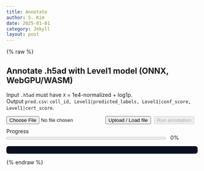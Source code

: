 ```yaml
---
title: Annotate
author: S. Kim
date: 2025-01-01
category: Jekyll
layout: post
---
```


{% raw %}

<!-- Scope this page so we can hide the copy button just here -->
<div id="annotate-app">

<h2>Annotate .h5ad with Level1 model (ONNX, WebGPU/WASM)</h2>
<p>
  Input <code>.h5ad</code> must have <code>X</code> = 1e4-normalized + log1p.<br>
  Output <code>pred.csv</code>: <code>cell_id, Level1|predicted_labels, Level1|conf_score, Level1|cert_score</code>.
</p>

<div style="display:flex;gap:8px;align-items:center;flex-wrap:wrap;">
  <input type="file" id="h5ad" accept=".h5ad">
  <button id="load">Upload / Load file</button>
  <button id="run" disabled>Run annotation</button>
</div>

<div id="fileinfo" style="margin:6px 0; font-size:0.95em; opacity:0.9;"></div>

<div style="margin:10px 0;">
  <label style="display:inline-block;min-width:90px;">Progress</label>
  <progress id="prog" value="0" max="100" style="width: 420px; height: 14px;"></progress>
  <span id="pct" style="margin-left:8px; font-variant-numeric: tabular-nums;">0%</span>
</div>

<pre id="log" style="background:#0b1020;color:#e8eaf6;padding:10px;border-radius:6px;max-height:320px;overflow:auto;"></pre>
<div id="download"></div>

<!-- Hide the GitBook/Jekyll "copy" button inside this page only -->
<style>
  #annotate-app .clipboard { display: none !important; }
</style>

<!-- onnxruntime-web -->
<script src="https://cdn.jsdelivr.net/npm/onnxruntime-web/dist/ort.min.js"></script>

<script type="module">
  // h5wasm: HDF5 reader in the browser
  import * as h5wasm from "https://cdn.jsdelivr.net/npm/h5wasm@0.5.0/dist/esm/h5wasm.js";

  // Model assets (Level1)
  const MODEL_URL   = "{{ '/assets/models/Level1/model.onnx'   | relative_url }}";
  const GENES_URL   = "{{ '/assets/models/Level1/genes.json'   | relative_url }}";
  const CLASSES_URL = "{{ '/assets/models/Level1/classes.json' | relative_url }}";

  // UI helpers
  const $file = document.getElementById("h5ad");
  const $load = document.getElementById("load");
  const $run  = document.getElementById("run");
  const $info = document.getElementById("fileinfo");
  const $log  = document.getElementById("log");
  const $prog = document.getElementById("prog");
  const $pct  = document.getElementById("pct");
  const $dl   = document.getElementById("download");

  function log(m){ $log.textContent += m + "\n"; $log.scrollTop = $log.scrollHeight; }
  function setProg(v){ $prog.value = v; $pct.textContent = Math.round(v) + "%"; }
  function resetUI(){ $dl.innerHTML=""; $log.textContent=""; setProg(0); }

  $file.addEventListener("change", () => {
    if ($file.files?.[0]) {
      const f = $file.files[0];
      const mb = (f.size/1024/1024).toFixed(2);
      $info.textContent = `Selected: ${f.name} (${mb} MB)`;
    } else {
      $info.textContent = "";
    }
  });

  // Globals after "Upload / Load file"
  let fileBuf = null;           // Uint8Array of the .h5ad
  let h5file = null;            // h5wasm.File instance
  let varNames = null;          // gene names from file
  let obsNames = null;          // cell IDs from file
  let shape = null;             // [n_cells, n_genes]
  let genes = null, classes = null; // from sidecars

  // ----- Small HDF5 helpers -----
  function readVarNames(f) {
    for (const p of ["var/_index","var/index","var/feature_names"]) {
      const ds = f.get(p); if (ds?.isDataset) {
        const arr = ds.toArray?.() ?? ds.value;
        return Array.from(arr, x => (typeof x === "string" ? x : (x?.toString?.() ?? String(x))));
      }
    }
    throw new Error("Could not find gene names in var.");
  }
  function readObsNames(f) {
    for (const p of ["obs/_index","obs/index","obs/names"]) {
      const ds = f.get(p); if (ds?.isDataset) {
        const arr = ds.toArray?.() ?? ds.value;
        return Array.from(arr, x => (typeof x === "string" ? x : (x?.toString?.() ?? String(x))));
      }
    }
    const n = readXShape(f)[0];
    return Array.from({length:n}, (_,i)=>"cell_"+i);
  }
  function readXShape(f) {
    const X = f.get("X");
    if (X?.isDataset) return X.shape;
    const s = f.get("X/shape")?.value;
    return [Number(s[0]), Number(s[1])];
  }
  function densePick(denseFlat, shape, varNames, genesOrder, onRow) {
    const [n,d] = shape, D = genesOrder.length;
    const out = new Float32Array(n*D);
    const colIdx = new Map(varNames.map((g,i)=>[g,i]));
    const tickEvery = Math.max(1, Math.floor(n/100));
    for (let j=0;j<D;j++){
      const cj = colIdx.get(genesOrder[j]); if (cj===undefined) continue;
      for (let i=0;i<n;i++){
        out[i*D+j] = denseFlat[i*d+cj];
        if (onRow && j===0 && i % tickEvery === 0) onRow(i, n);
      }
    }
    onRow && onRow(n, n);
    return out;
  }
  function csrPick(data, indices, indptr, shape, varNames, genesOrder, onRow) {
    const [n,d] = shape, D = genesOrder.length;
    const out = new Float32Array(n*D);
    const colPos = new Map(varNames.map((g,i)=>[g,i]));
    const wanted = new Map(); genesOrder.forEach((g,j)=>{ const cj=colPos.get(g); if(cj!==undefined) wanted.set(cj,j); });
    const tickEvery = Math.max(1, Math.floor(n/100));
    for (let i=0;i<n;i++){
      const a=indptr[i], b=indptr[i+1];
      for (let k=a;k<b;k++){ const cj=indices[k], j=wanted.get(cj); if (j!==undefined) out[i*D+j]=data[k]; }
      if (onRow && i % tickEvery === 0) onRow(i, n);
    }
    onRow && onRow(n, n);
    return out;
  }
  function softmax2d(logits, n, c){
    const probs=new Float32Array(n*c);
    for (let i=0;i<n;i++){
      let mx=-1e30; for(let j=0;j<c;j++) mx=Math.max(mx, logits[i*c+j]);
      let s=0; for(let j=0;j<c;j++){ const e=Math.exp(logits[i*c+j]-mx); probs[i*c+j]=e; s+=e; }
      for(let j=0;j<c;j++) probs[i*c+j]/=s;
    }
    return probs;
  }
  function downloadCSV(name, header, rows){
    const csv=[header.join(","), ...rows.map(r=>r.join(","))].join("\n");
    const blob=new Blob([csv],{type:"text/csv"}); const url=URL.createObjectURL(blob);
    const a=Object.assign(document.createElement("a"),{href:url,download:name});
    $dl.innerHTML=""; $dl.appendChild(a); a.click(); URL.revokeObjectURL(url);
  }
  async function pickProviders(){ const eps=[]; if (navigator.gpu) eps.push("webgpu"); eps.push("wasm"); return eps; }

  // ----- STREAMED FILE READ with Safari-safe fallback -----
  async function readFileWithProgress(file, onProgress) {
    // If File.stream is supported, use it
    if (file.stream && typeof file.stream === "function") {
      const total = file.size || 0;
      const reader = file.stream().getReader();
      let received = 0;
      const chunks = [];
      for (;;) {
        const {done, value} = await reader.read();
        if (done) break;
        chunks.push(value);
        received += value.byteLength;
        onProgress && onProgress(received, total);
        await new Promise(r => setTimeout(r, 0));
      }
      const out = new Uint8Array(received);
      let off = 0; for (const ch of chunks) { out.set(ch, off); off += ch.byteLength; }
      return out;
    }
    // Fallback: arrayBuffer + simulated ticks
    const buf = await file.arrayBuffer();
    const out = new Uint8Array(buf);
    const total = out.byteLength || 1;
    for (let i=1;i<=10;i++){
      onProgress && onProgress((i/10)*total, total);
      await new Promise(r => setTimeout(r, 10));
    }
    return out;
  }

  // ----- Upload / Load button handler -----
  $load.onclick = async () => {
    resetUI();
    const f = $file.files?.[0];
    if (!f) { log("Please choose a .h5ad file first."); return; }

    try {
      log(`Loading model sidecars ...`);
      [genes, classes] = await Promise.all([
        fetch(GENES_URL).then(r=>r.json()),
        fetch(CLASSES_URL).then(r=>r.json()),
      ]);
      log(`Genes: ${genes.length} | Classes: ${classes.length}`);
      setProg(5);

      log(`Reading file (${f.name}) into memory ...`);
      fileBuf = await readFileWithProgress(f, (done, total) => {
        const pct = 5 + 60 * (done/total);
        setProg(pct);
      });
      log(`File read: ${(fileBuf.byteLength/1024/1024).toFixed(2)} MB`);
      setProg(65);

      log(`Opening HDF5 header ...`);
      await h5wasm.ready;
      h5file = new h5wasm.File(fileBuf, "r");
      setProg(70);

      log(`Parsing var/obs names and X shape ...`);
      varNames = readVarNames(h5file);
      obsNames = readObsNames(h5file);
      shape    = readXShape(h5file);
      log(`Cells: ${shape[0]} | Genes in file: ${shape[1]}`);
      const missing = genes.filter(g => !(new Set(varNames)).has(g));
      log(`Missing model genes in data: ${missing.length}`);
      setProg(80);

      log(`Ready to run annotation.`);
      setProg(85);
      $run.disabled = false;
    } catch (e) {
      log("🛑 Error while loading: " + (e?.message || e));
      console.error(e);
      $run.disabled = true;
    }
  };

  // ----- Run annotation -----
  $run.onclick = async () => {
    if (!h5file || !genes || !classes || !shape) {
      log("Please upload/load the file first.");
      return;
    }
    try {
      const t0 = performance.now();
      const X = h5file.get("X");
      log(`Extracting features in model gene order ...`);
      const onRow = (i, n) => {
        const base = 85, span = 7;    // 85..92%
        setProg(base + span * (i / n));
      };

      let features;
      if (X.isDataset){
        const dense = X.value; // Float64/Float32
        const denseF32 = dense instanceof Float32Array ? dense : new Float32Array(dense);
        features = densePick(denseF32, shape, varNames, genes, onRow);
      } else {
        const data    = X.get("data").value;
        const indices = X.get("indices").value;
        const indptr  = X.get("indptr").value;
        const dataF32    = data    instanceof Float32Array ? data : new Float32Array(data);
        const indicesI32 = indices instanceof Int32Array   ? indices : new Int32Array(indices);
        const indptrI32  = indptr  instanceof Int32Array   ? indptr  : new Int32Array(indptr);
        features = csrPick(dataF32, indicesI32, indptrI32, shape, varNames, genes, onRow);
      }
      log(`Feature extraction done in ${((performance.now()-t0)/1000).toFixed(2)}s.`);
      setProg(92);

      log(`Creating ONNX session (${navigator.gpu ? "WebGPU" : "WASM"}) ...`);
      const session = await ort.InferenceSession.create(MODEL_URL, { executionProviders: await pickProviders() });
      setProg(94);

      const n = shape[0], D = genes.length, C = classes.length;
      const tensor = new ort.Tensor("float32", features, [n, D]);

      log(`Running inference ...`);
      const out = await session.run({ [session.inputNames[0]]: tensor });
      let probs;
      if (out.probabilities) {
        probs = out.probabilities.data;
      } else if (out.logits) {
        probs = softmax2d(out.logits.data, n, C);
      } else {
        throw new Error("ONNX graph lacks 'probabilities' or 'logits'.");
      }
      setProg(97);

      log(`Building CSV ...`);
      const header = ["cell_id", "Level1|predicted_labels", "Level1|conf_score", "Level1|cert_score"];
      const rows = [];
      for (let i=0;i<n;i++){
        let best=-1, bj=-1, sum=0;
        for (let j=0;j<C;j++){ const v=probs[i*C+j]; sum+=v; if (v>best){best=v; bj=j;} }
        rows.push([obsNames[i], classes[bj], String(best), String(best / (sum || 1))]);
      }
      downloadCSV("pred.csv", header, rows);
      setProg(100);
      log("✅ Done. Saved pred.csv");
    } catch (e) {
      log("🛑 Error during annotation: " + (e?.message || e));
      console.error(e);
    }
  };
</script>

</div> <!-- /#annotate-app -->

{% endraw %}
